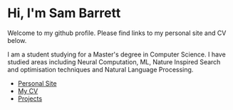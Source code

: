 # Hi, I'm Sam Barrett


Welcome to my github profile. Please find links to my personal site and CV below.

I am a student studying for a Master's degree in Computer Science. I have studied areas including Neural Computation, ML, Nature Inspired Search and optimisation techniques and Natural Language Processing.


- [Personal Site]('https://sam-barrett.codes')
- [My CV]('https://sam-barrett.codes/pages/cv')
- [Projects](https://sam-barrett.codes/pages/projects')
